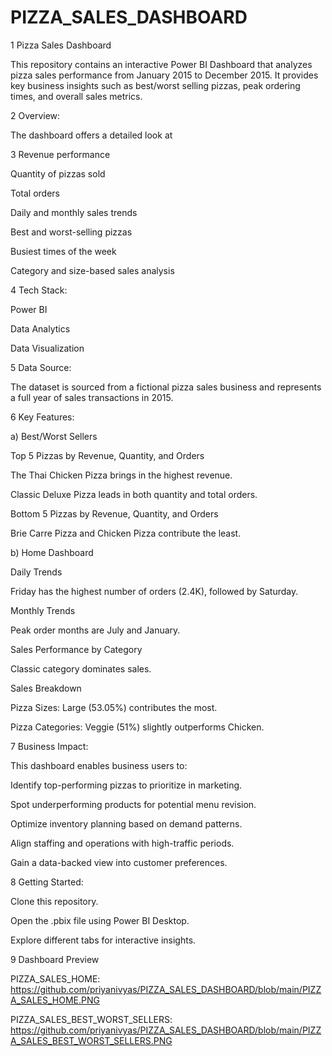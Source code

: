 # PIZZA_SALES_DASHBOARD
1 Pizza Sales Dashboard

This repository contains an interactive Power BI Dashboard that analyzes pizza sales performance from January 2015 to December 2015. It provides key business insights such as best/worst selling pizzas, peak ordering times, and overall sales metrics.

2 Overview:

The dashboard offers a detailed look at

3 Revenue performance

Quantity of pizzas sold

Total orders

Daily and monthly sales trends

Best and worst-selling pizzas

Busiest times of the week

Category and size-based sales analysis

4 Tech Stack:

Power BI

Data Analytics

Data Visualization

5 Data Source:

The dataset is sourced from a fictional pizza sales business and represents a full year of sales transactions in 2015.

6 Key Features:

a) Best/Worst Sellers

Top 5 Pizzas by Revenue, Quantity, and Orders

The Thai Chicken Pizza brings in the highest revenue.

Classic Deluxe Pizza leads in both quantity and total orders.

Bottom 5 Pizzas by Revenue, Quantity, and Orders

Brie Carre Pizza and Chicken Pizza contribute the least.

b) Home Dashboard

Daily Trends

Friday has the highest number of orders (2.4K), followed by Saturday.

Monthly Trends

Peak order months are July and January.

Sales Performance by Category

Classic category dominates sales.

Sales Breakdown

Pizza Sizes: Large (53.05%) contributes the most.

Pizza Categories: Veggie (51%) slightly outperforms Chicken.

7 Business Impact:

This dashboard enables business users to:

Identify top-performing pizzas to prioritize in marketing.

Spot underperforming products for potential menu revision.

Optimize inventory planning based on demand patterns.

Align staffing and operations with high-traffic periods.

Gain a data-backed view into customer preferences.

8 Getting Started:

Clone this repository.

Open the .pbix file using Power BI Desktop.

Explore different tabs for interactive insights.

9 Dashboard Preview

   PIZZA_SALES_HOME: https://github.com/priyanivyas/PIZZA_SALES_DASHBOARD/blob/main/PIZZA_SALES_HOME.PNG

   PIZZA_SALES_BEST_WORST_SELLERS: https://github.com/priyanivyas/PIZZA_SALES_DASHBOARD/blob/main/PIZZA_SALES_BEST_WORST_SELLERS.PNG
   

